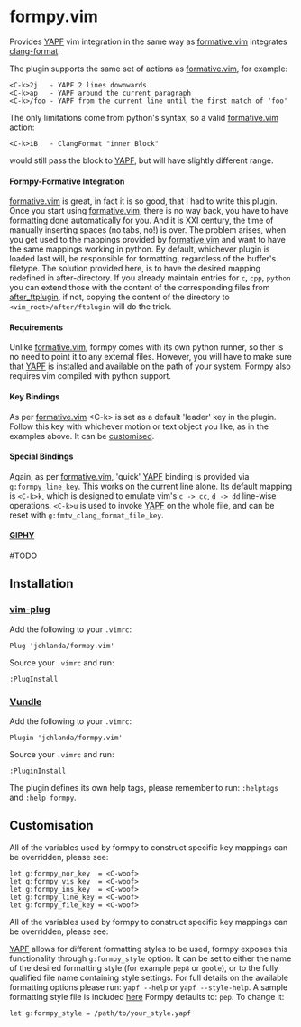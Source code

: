 # formpy.vim

Provides [YAPF](https://github.com/google/yapf) vim integration in the same way as [formative.vim](https://github.com/frasercrmck/formative.vim) integrates [clang-format](http://clang.llvm.org/docs/ClangFormat.html#vim-integration).

The plugin supports the same set of actions as [formative.vim](https://github.com/frasercrmck/formative.vim), for example:

    <C-k>2j   - YAPF 2 lines downwards
    <C-k>ap   - YAPF around the current paragraph
    <C-k>/foo - YAPF from the current line until the first match of 'foo'

The only limitations come from python's syntax, so a valid [formative.vim](https://github.com/frasercrmck/formative.vim) action:

    <C-k>iB   - ClangFormat "inner Block"
would still pass the block to [YAPF](https://github.com/google/yapf), but will have slightly different range.

#### Formpy-Formative Integration

[formative.vim](https://github.com/frasercrmck/formative.vim) is great, in fact it is so good, that I had to write this plugin. Once you start using [formative.vim](https://github.com/frasercrmck/formative.vim), there is no way back, you have to have formatting done automatically for you. And it is XXI century, the time of manually inserting spaces (no tabs, no!) is over. The problem arises, when you get used to the mappings provided by [formative.vim](https://github.com/frasercrmck/formative.vim) and want to have the same mappings working in python. By default, whichever plugin is loaded last will, be responsible for formatting, regardless of the buffer's filetype. The solution provided here, is to have the desired mapping redefined in after-directory. If you already maintain entries for `c`, `cpp`, `python` you can extend those with the content of the corresponding files from [after_ftplugin](https://github.com/jchlanda/formpy.vim/tree/master/after_ftplugin), if not, copying the content of the directory to `<vim_root>/after/ftplugin` will do the trick.

#### Requirements

Unlike [formative.vim](https://github.com/frasercrmck/formative.vim), formpy comes with its own python runner, so ther is no need to point it to any external files. However, you will have to make sure that [YAPF](https://github.com/google/yapf) is installed and available on the path of your system. Formpy also requires vim compiled with python support.

#### Key Bindings

As per [formative.vim](https://github.com/frasercrmck/formative.vim) \<C-k> is set as a default 'leader' key in the plugin. Follow this key with whichever motion or text object you like, as in the examples above. It can be [customised](##Customisation).

#### Special Bindings

Again, as per [formative.vim](https://github.com/frasercrmck/formative.vim), 'quick' [YAPF](https://github.com/google/yapf) binding is provided via `g:formpy_line_key`. This works on the current line alone. Its default mapping is `<C-k>k`, which is designed to emulate vim's `c -> cc`, `d -> dd` line-wise operations. `<C-k>u` is used to invoke [YAPF](https://github.com/google/yapf) on the whole file, and can be reset with `g:fmtv_clang_format_file_key`.

#### [GIPHY](https://giphy.com/)

#TODO
![]()

## Installation

### [vim-plug](https://github.com/junegunn/vim-plug)

Add the following to your `.vimrc`:

    Plug 'jchlanda/formpy.vim'
Source your `.vimrc` and run:

    :PlugInstall


### [Vundle](https://github.com/gmarik/Vundle.vim)

Add the following to your `.vimrc`:

    Plugin 'jchlanda/formpy.vim'
Source your `.vimrc` and run:

    :PluginInstall

The plugin defines its own help tags, please remember to run: `:helptags` and `:help formpy`.

## Customisation

All of the variables used by formpy to construct specific key mappings can be overridden, please see:

    let g:formpy_nor_key  = <C-woof>
    let g:formpy_vis_key  = <C-woof>
    let g:formpy_ins_key  = <C-woof>
    let g:formpy_line_key = <C-woof>
    let g:formpy_file_key = <C-woof>

All of the variables used by formpy to construct specific key mappings can be overridden, please see:

[YAPF](https://github.com/google/yapf) allows for different formatting styles to be used, formpy exposes this functionality through `g:formpy_style` option. It can be set to either the name of the desired formatting style (for example `pep8` or `goole`), or to the fully qualified file name containing style settings. For full details on the available formatting options please run: `yapf --help` or `yapf --style-help`. A sample formatting style file is included [here](https://github.com/jchlanda/formpy.vim/tree/master/doc/.style.yapf)
Formpy defaults to: `pep`. To change it:

    let g:formpy_style = /path/to/your_style.yapf
